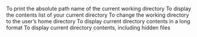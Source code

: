 To print the absolute path name of the current working directory
To display the contents list of your current directory
To change the working directory to the user’s home directory
To display current directory contents in a long format
To display current directory contents, including hidden files
